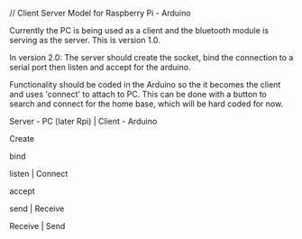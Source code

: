 // Client Server Model for Raspberry Pi - Arduino


Currently the PC is being used as a client and the bluetooth module is serving as the server. This is version 1.0.

In version 2.0: The server should create the socket, bind the connection to a serial port then listen and accept for the arduino.

Functionality should be coded in the Arduino so the it becomes the client and uses 'connect' to attach to PC. This 
can be done with a button to search and connect for the home base, which will be hard coded for now. 

Server - PC (later Rpi)			|	Client - Arduino

Create

bind 

listen 							|	Connect

accept 

send 							|	Receive

Receive							|	Send
